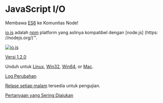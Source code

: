 # JavaScript I/O

Membawa [ES6](es6.html) ke Komunitas Node!

[io.js](https://github.com/iojs/io.js) adalah [npm](https://www.npmjs.org/) platform yang aslinya kompatibel dengan [node.js] (https: //nodejs.org/)™.

[![io.js](../images/1.0.0.png)](https://iojs.org/dist/v1.2.0/)

[Versi 1.2.0](https://iojs.org/dist/v1.2.0/)


Unduh untuk
[Linux](https://iojs.org/dist/v1.2.0/iojs-v1.2.0-linux-x64.tar.xz),
[Win32](https://iojs.org/dist/v1.2.0/iojs-v1.2.0-x86.msi), [Win64](https://iojs.org/dist/v1.2.0/iojs-v1.2.0-x64.msi),
or
[Mac](https://iojs.org/dist/v1.2.0/iojs-v1.2.0.pkg).


[Log Perubahan](https://github.com/iojs/io.js/blob/v1.x/CHANGELOG.md)

[Relase setiap malam](https://iojs.org/download/nightly/) tersedia untuk pengujian.

[Pertanyaan yang Sering Diajukan](/faq.html)